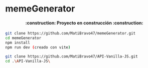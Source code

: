 # memeGenerator

<h4 align="center">
:construction: Proyecto en construcción :construction:
</h4

```bash
git clone https://github.com/MatiBravo47/memeGenerator.git
cd memeGenerator
npm install
npm run dev (creado con vite)
```


```bash
git clone https://github.com/MatiBravo47/API-Vanilla-JS.git
cd .\API-Vanilla-JS\
```

